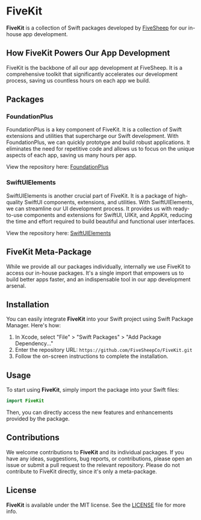 # FiveKit

**FiveKit** is a collection of Swift packages developed by [FiveSheep](https://fivesheep.co) for our in-house app
development.

## How FiveKit Powers Our App Development

FiveKit is the backbone of all our app development at FiveSheep. It is a comprehensive toolkit that significantly
accelerates our development process, saving us countless hours on each app we build.

## Packages

### FoundationPlus

FoundationPlus is a key component of FiveKit. It is a collection of Swift extensions and utilities that supercharge our
Swift development. With FoundationPlus, we can quickly prototype and build robust applications. It eliminates the need
for repetitive code and allows us to focus on the unique aspects of each app, saving us many hours per app.

View the repository here: [FoundationPlus]

### SwiftUIElements

SwiftUIElements is another crucial part of FiveKit. It is a package of high-quality SwiftUI components, extensions, and
utilities. With SwiftUIElements, we can streamline our UI development process. It provides us with ready-to-use
components and extensions for SwiftUI, UIKit, and AppKit, reducing the time and effort required to build beautiful and
functional user interfaces.

View the repository here: [SwiftUIElements]

## FiveKit Meta-Package

While we provide all our packages individually, internally we use FiveKit to access our in-house packages. It's a single
import that empowers us to build better apps faster, and an indispensable tool in our app development arsenal.

## Installation

You can easily integrate **FiveKit** into your Swift project using Swift Package Manager. Here's how:

1. In Xcode, select "File" > "Swift Packages" > "Add Package Dependency..."
2. Enter the repository URL: `https://github.com/FiveSheepCo/FiveKit.git`
3. Follow the on-screen instructions to complete the installation.

## Usage

To start using **FiveKit**, simply import the package into your Swift files:

```swift
import FiveKit
```

Then, you can directly access the new features and enhancements provided by the package.

## Contributions

We welcome contributions to **FiveKit** and its individual packages. If you have any ideas, suggestions, bug reports, or
contributions, please open an issue or submit a pull request to the relevant repository. Please do not contribute to
FiveKit directly, since it's only a meta-package.

## License

**FiveKit** is available under the MIT license. See the [LICENSE](LICENSE.md) file for more info.

<!-- Links -->

[FoundationPlus]: https://github.com/FiveSheepCo/FoundationPlus
[SwiftUIElements]: https://github.com/FiveSheepCo/SwiftUIElements
